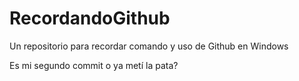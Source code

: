 # RecordandoGithub
Un repositorio para recordar comando y uso de Github en Windows

Es mi segundo commit o ya metí la pata?
